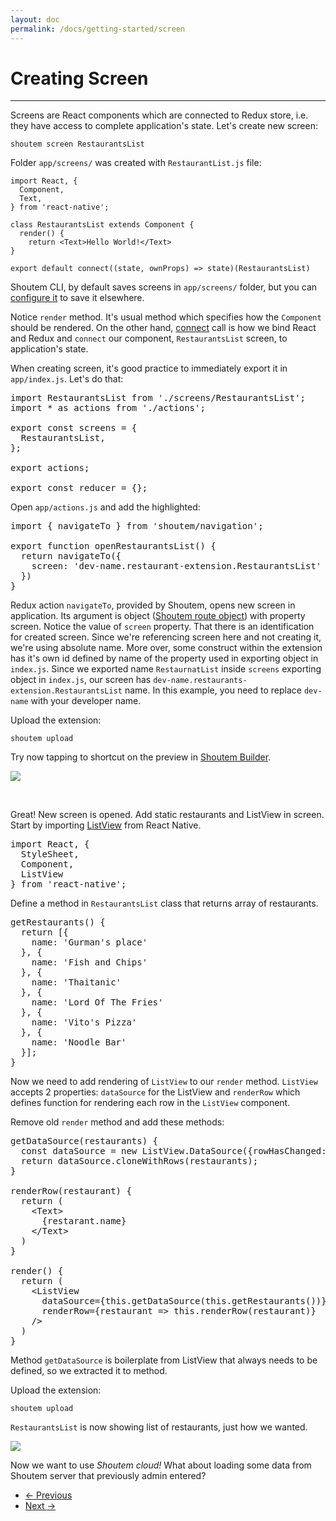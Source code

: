 ```yaml
---
layout: doc
permalink: /docs/getting-started/screen
---
```


# Creating Screen
<hr />

Screens are React components which are connected to Redux store, i.e. they have access to complete application's state. Let's create new screen:

```
shoutem screen RestaurantsList
```

Folder `app/screens/` was created with `RestaurantList.js` file:

```
import React, {
  Component,
  Text,
} from 'react-native';

class RestaurantsList extends Component {
  render() {
    return <Text>Hello World!</Text>
}

export default connect((state, ownProps) => state)(RestaurantsList)
```

Shoutem CLI, by default saves screens in `app/screens/` folder, but you can [configure it](/docs/coming-soon) to save it elsewhere. 

Notice `render` method. It's usual method which specifies how the `Component` should be rendered. On the other hand, [connect](https://github.com/reactjs/react-redux/blob/master/docs/api.md#connectmapstatetoprops-mapdispatchtoprops-mergeprops-options) call is how we bind React and Redux and `connect` our component, `RestaurantsList` screen, to application's state.

When creating screen, it's good practice to immediately export it in `app/index.js`. Let's do that:

<pre>
<span class="newCode">import RestaurantsList from './screens/RestaurantsList';</span>
import * as actions from './actions';

<span class="newCode">export const screens = {
  RestaurantsList,
};</span>

export actions;

export const reducer = {};
</pre>

Open `app/actions.js` and add the highlighted:

<pre>
<span class="newCode">import { navigateTo } from 'shoutem/navigation';

export function openRestaurantsList() {
  return navigateTo({
    screen: 'dev-name.restaurant-extension.RestaurantsList'
  })
}</span>
</pre>

Redux action `navigateTo`, provided by Shoutem, opens new screen in application. Its argument is object ([Shoutem route object](/docs/coming-soon)) with property screen. Notice the value of `screen` property. That there is an identification for created screen. Since we're referencing screen here and not creating it, we're using absolute name. More over, some construct within the extension has it's own id defined by name of the property used in exporting object in `index.js`. Since we exported name `RestaurnatList` inside `screens` exporting object in `index.js`, our screen has `dev-name.restaurants-extension.RestaurantsList` name. In this example, you need to replace `dev-name` with your developer name.

Upload the extension:

```
shoutem upload
```

Try now tapping to shortcut on the preview in [Shoutem Builder](/docs/coming-soon). 

<p class="image">
<img src='http://shoutem.github.io/img/getting-started/hello-world.png'/>
</p>

<br />

Great! New screen is opened. Add static restaurants and ListView in screen. Start by importing [ListView](/docs/coming-soon) from React Native.

<pre>
import React, {
  StyleSheet,
  Component,
<span class="newCode">  ListView</span>
} from 'react-native';
</pre>

Define a method in `RestaurantsList` class that returns array of restaurants.

<pre>
<span class="newCode">getRestaurants() {
  return [{
    name: 'Gurman's place'
  }, {
    name: 'Fish and Chips'
  }, {
    name: 'Thaitanic'
  }, { 
    name: 'Lord Of The Fries'
  }, {
    name: 'Vito's Pizza'
  }, {
    name: 'Noodle Bar'
  }];
}</span>
</pre>

Now we need to add rendering of `ListView` to our `render` method. `ListView` accepts 2 properties: `dataSource` for the ListView and `renderRow` which defines function for rendering each row in the `ListView` component.

Remove old `render` method and add these methods:

<pre>
<span class="newCode">getDataSource(restaurants) {
  const dataSource = new ListView.DataSource({rowHasChanged: (r1, r2) => r1 !== r2});
  return dataSource.cloneWithRows(restaurants);
}

renderRow(restaurant) {
  return (
    &lt;Text>
      {restarant.name}
    &lt;/Text>
  )
}</span>

render() {
  return (
    &lt;ListView
      dataSource={this.getDataSource(this.getRestaurants())}
      renderRow={restaurant => this.renderRow(restaurant)}
    />
  )
}</span>
</pre>

Method `getDataSource` is boilerplate from ListView that always needs to be defined, so we extracted it to method.

Upload the extension:

```
shoutem upload
```

`RestaurantsList` is now showing list of restaurants, just how we wanted. 

<p class="image">
<img src='http://shoutem.github.io/img/getting-started/plain-list.png'/>
</p>

Now we want to use _Shoutem cloud!_ What about loading some data from Shoutem server that previously admin entered?

<nav>
  <ul class="pager">
    <li class="previous">
      <a href="http://shoutem.github.io/docs/getting-started/shortcut"><span aria-hidden="true">&larr;</span> Previous</a>
    </li>
    <li class="next">
      <a href="http://shoutem.github.io/docs/getting-started/data-schemas">Next <span aria-hidden="true">&rarr;</span></a>
    </li>
  </ul>
</nav>
